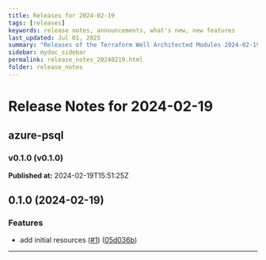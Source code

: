 ```yaml
---
title: Releases for 2024-02-19
tags: [releases]
keywords: release notes, announcements, what's new, new features
last_updated: Jul 01, 2025
summary: "Releases of the Terraform Well Architected Modules 2024-02-19"
sidebar: mydoc_sidebar
permalink: release_notes_20240219.html
folder: release_notes
---
```


# Release Notes for 2024-02-19

## azure-psql
### v0.1.0 (v0.1.0)
**Published at:** 2024-02-19T15:51:25Z

## 0.1.0 (2024-02-19)


### Features

* add initial resources ([#1](https://github.com/CloudNationHQ/terraform-azure-psql/issues/1)) ([05d036b](https://github.com/CloudNationHQ/terraform-azure-psql/commit/05d036b765f6779f419251d9b8dd37b5f5bad847))

---

